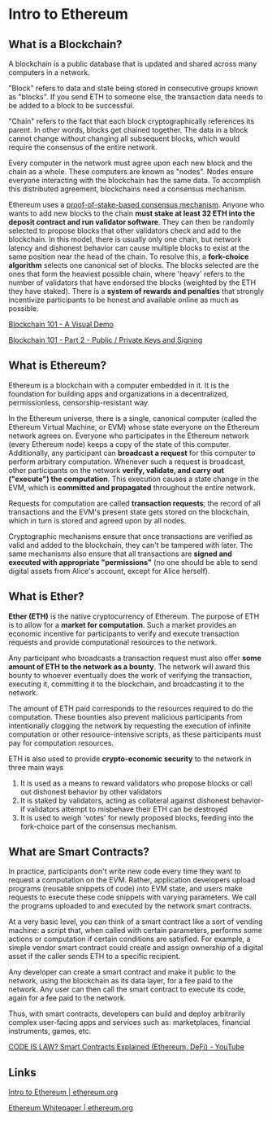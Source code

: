 # Intro to Ethereum

## What is a Blockchain?

A blockchain is a public database that is updated and shared across many computers in a network.

"Block" refers to data and state being stored in consecutive groups known as "blocks". If you send ETH to someone else, the transaction data needs to be added to a block to be successful.

"Chain" refers to the fact that each block cryptographically references its parent. In other words, blocks get chained together. The data in a block cannot change without changing all subsequent blocks, which would require the consensus of the entire network.

Every computer in the network must agree upon each new block and the chain as a whole. These computers are known as "nodes". Nodes ensure everyone interacting with the blockchain has the same data. To accomplish this distributed agreement, blockchains need a consensus mechanism.

Ethereum uses a [proof-of-stake-based consensus mechanism](https://ethereum.org/en/developers/docs/consensus-mechanisms/pos/). Anyone who wants to add new blocks to the chain **must stake at least 32 ETH into the deposit contract and run validator software**. They can then be randomly selected to propose blocks that other validators check and add to the blockchain. In this model, there is usually only one chain, but network latency and dishonest behavior can cause multiple blocks to exist at the same position near the head of the chain. To resolve this, a **fork-choice algorithm** selects one canonical set of blocks. The blocks selected are the ones that form the heaviest possible chain, where 'heavy' refers to the number of validators that have endorsed the blocks (weighted by the ETH they have staked). There is a **system of rewards and penalties** that strongly incentivize participants to be honest and available online as much as possible.

[Blockchain 101 - A Visual Demo](https://www.youtube.com/watch?v=_160oMzblY8)

[Blockchain 101 - Part 2 - Public / Private Keys and Signing](https://www.youtube.com/watch?v=xIDL_akeras)

## What is Ethereum?

Ethereum is a blockchain with a computer embedded in it. It is the foundation for building apps and organizations in a decentralized, permissionless, censorship-resistant way.

In the Ethereum universe, there is a single, canonical computer (called the Ethereum Virtual Machine, or EVM) whose state everyone on the Ethereum network agrees on. Everyone who participates in the Ethereum network (every Ethereum node) keeps a copy of the state of this computer. Additionally, any participant can **broadcast a request** for this computer to perform arbitrary computation. Whenever such a request is broadcast, other participants on the network **verify, validate, and carry out ("execute") the computation**. This execution causes a state change in the EVM, which is **committed and propagated** throughout the entire network.

Requests for computation are called **transaction requests**; the record of all transactions and the EVM's present state gets stored on the blockchain, which in turn is stored and agreed upon by all nodes.

Cryptographic mechanisms ensure that once transactions are verified as valid and added to the blockchain, they can't be tampered with later. The same mechanisms also ensure that all transactions are **signed and executed with appropriate "permissions"** (no one should be able to send digital assets from Alice's account, except for Alice herself).

## What is Ether?

**Ether (ETH)** is the native cryptocurrency of Ethereum. The purpose of ETH is to allow for a **market for computation**. Such a market provides an economic incentive for participants to verify and execute transaction requests and provide computational resources to the network.

Any participant who broadcasts a transaction request must also offer **some amount of ETH to the network as a bounty**. The network will award this bounty to whoever eventually does the work of verifying the transaction, executing it, committing it to the blockchain, and broadcasting it to the network.

The amount of ETH paid corresponds to the resources required to do the computation. These bounties also prevent malicious participants from intentionally clogging the network by requesting the execution of infinite computation or other resource-intensive scripts, as these participants must pay for computation resources.

ETH is also used to provide **crypto-economic security** to the network in three main ways

1. It is used as a means to reward validators who propose blocks or call out dishonest behavior by other validators
2. It is staked by validators, acting as collateral against dishonest behavior-if validators attempt to misbehave their ETH can be destroyed
3. It is used to weigh 'votes' for newly proposed blocks, feeding into the fork-choice part of the consensus mechanism.

## What are Smart Contracts?

In practice, participants don't write new code every time they want to request a computation on the EVM. Rather, application developers upload programs (reusable snippets of code) into EVM state, and users make requests to execute these code snippets with varying parameters. We call the programs uploaded to and executed by the network smart contracts.

At a very basic level, you can think of a smart contract like a sort of vending machine: a script that, when called with certain parameters, performs some actions or computation if certain conditions are satisfied. For example, a simple vendor smart contract could create and assign ownership of a digital asset if the caller sends ETH to a specific recipient.

Any developer can create a smart contract and make it public to the network, using the blockchain as its data layer, for a fee paid to the network. Any user can then call the smart contract to execute its code, again for a fee paid to the network.

Thus, with smart contracts, developers can build and deploy arbitrarily complex user-facing apps and services such as: marketplaces, financial instruments, games, etc.

[CODE IS LAW? Smart Contracts Explained (Ethereum, DeFi) - YouTube](https://www.youtube.com/watch?v=pWGLtjG-F5c&ab_channel=Finematics)

## Links

[Intro to Ethereum | ethereum.org](https://ethereum.org/en/developers/docs/intro-to-ethereum/)

[Ethereum Whitepaper | ethereum.org](https://ethereum.org/en/whitepaper/)

